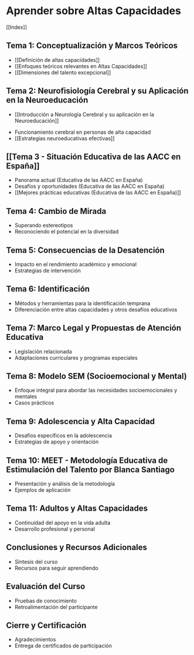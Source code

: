# Aprender sobre Altas Capacidades

[[Index]]

## Tema 1: Conceptualización y Marcos Teóricos
- [[Definición de altas capacidades]]
- [[Enfoques teóricos relevantes en Altas Capacidades]]
- [[Dimensiones del talento excepcional]]

## Tema 2: Neurofisiología Cerebral y su Aplicación en la Neuroeducación
* [[Introducción a Neurología Cerebral y su aplicación en la Neuroeducación]]
- Funcionamiento cerebral en personas de alta capacidad
- [[Estrategias neuroeducativas efectivas]]

## [[Tema 3 - Situación Educativa de las AACC en España]]
- Panorama actual (Educativa de las AACC en España)
- Desafíos y oportunidades (Educativa de las AACC en España)
- [[Mejores prácticas educativas (Educativa de las AACC en España)]]

## Tema 4: Cambio de Mirada
- Superando estereotipos
- Reconociendo el potencial en la diversidad

## Tema 5: Consecuencias de la Desatención
- Impacto en el rendimiento académico y emocional
- Estrategias de intervención

## Tema 6: Identificación
- Métodos y herramientas para la identificación temprana
- Diferenciación entre altas capacidades y otros desafíos educativos

## Tema 7: Marco Legal y Propuestas de Atención Educativa
- Legislación relacionada
- Adaptaciones curriculares y programas especiales

## Tema 8: Modelo SEM (Socioemocional y Mental)
- Enfoque integral para abordar las necesidades socioemocionales y mentales
- Casos prácticos

## Tema 9: Adolescencia y Alta Capacidad
- Desafíos específicos en la adolescencia
- Estrategias de apoyo y orientación

## Tema 10: MEET - Metodología Educativa de Estimulación del Talento por Blanca Santiago
- Presentación y análisis de la metodología
- Ejemplos de aplicación

## Tema 11: Adultos y Altas Capacidades
- Continuidad del apoyo en la vida adulta
- Desarrollo profesional y personal

## Conclusiones y Recursos Adicionales
- Síntesis del curso
- Recursos para seguir aprendiendo

## Evaluación del Curso
- Pruebas de conocimiento
- Retroalimentación del participante

## Cierre y Certificación
- Agradecimientos
- Entrega de certificados de participación
